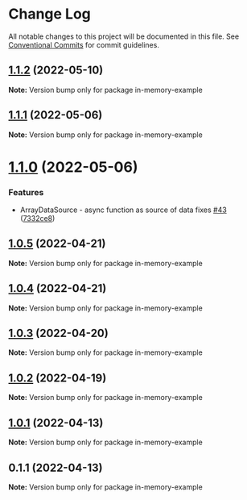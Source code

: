 # Change Log

All notable changes to this project will be documented in this file.
See [Conventional Commits](https://conventionalcommits.org) for commit guidelines.

## [1.1.2](https://github.com/lkrzyzanek/graphql-pagination/compare/in-memory-example@1.1.1...in-memory-example@1.1.2) (2022-05-10)

**Note:** Version bump only for package in-memory-example





## [1.1.1](https://github.com/lkrzyzanek/graphql-pagination/compare/in-memory-example@1.1.0...in-memory-example@1.1.1) (2022-05-06)

**Note:** Version bump only for package in-memory-example





# [1.1.0](https://github.com/lkrzyzanek/graphql-pagination/compare/in-memory-example@1.0.5...in-memory-example@1.1.0) (2022-05-06)


### Features

* ArrayDataSource - async function as source of data fixes [#43](https://github.com/lkrzyzanek/graphql-pagination/issues/43) ([7332ce8](https://github.com/lkrzyzanek/graphql-pagination/commit/7332ce83814b2c955f6484dee62475ae01ce7a5a))





## [1.0.5](https://github.com/lkrzyzanek/graphql-pagination/compare/in-memory-example@1.0.4...in-memory-example@1.0.5) (2022-04-21)

**Note:** Version bump only for package in-memory-example





## [1.0.4](https://github.com/lkrzyzanek/graphql-pagination/compare/in-memory-example@1.0.3...in-memory-example@1.0.4) (2022-04-21)

**Note:** Version bump only for package in-memory-example





## [1.0.3](https://github.com/lkrzyzanek/graphql-pagination/compare/in-memory-example@1.0.2...in-memory-example@1.0.3) (2022-04-20)

**Note:** Version bump only for package in-memory-example





## [1.0.2](https://github.com/lkrzyzanek/graphql-pagination/compare/in-memory-example@1.0.1...in-memory-example@1.0.2) (2022-04-19)

**Note:** Version bump only for package in-memory-example





## [1.0.1](https://github.com/lkrzyzanek/graphql-pagination/compare/in-memory-example@1.0.0...in-memory-example@1.0.1) (2022-04-13)

**Note:** Version bump only for package in-memory-example





## 0.1.1 (2022-04-13)

**Note:** Version bump only for package in-memory-example
